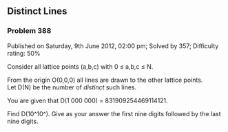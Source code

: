 Distinct Lines
--------------

### Problem 388

Published on Saturday, 9th June 2012, 02:00 pm; Solved by 357;
Difficulty rating: 50%

Consider all lattice points (a,b,c) with 0 ≤ a,b,c ≤ N.

From the origin O(0,0,0) all lines are drawn to the other lattice
points.\
 Let D(N) be the number of *distinct* such lines.

You are given that D(1 000 000) = 831909254469114121.

Find D(10^10^). Give as your answer the first nine digits followed by
the last nine digits.
